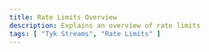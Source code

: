 ```yaml
---
title: Rate Limits Overview
description: Explains an overview of rate limits
tags: [ "Tyk Streams", "Rate Limits" ]
---
```

